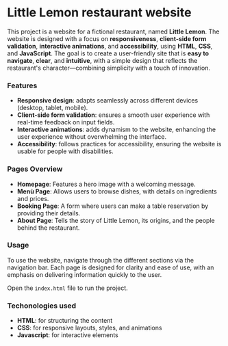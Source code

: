 # Little Lemon restaurant website

This project is a website for a fictional restaurant, named **Little Lemon**. The website is designed with a focus on **responsiveness**, **client-side form validation**, **interactive animations**, and **accessibility**, using **HTML**, **CSS**, and **JavaScript**. The goal is to create a user-friendly site that is **easy to navigate**, **clear**, and **intuitive**, with a simple design that reflects the restaurant's character—combining simplicity with a touch of innovation.

### Features
- **Responsive design**: adapts seamlessly across different devices (desktop, tablet, mobile).
- **Client-side form validation**: ensures a smooth user experience with real-time feedback on input fields.
- **Interactive animations**: adds dynamism to the website, enhancing the user experience without overwhelming the interface.
- **Accessibility**: follows practices for accessibility, ensuring the website is usable for people with disabilities.

### Pages Overview
- **Homepage**: Features a hero image with a welcoming message.
- **Menù Page**: Allows users to browse dishes, with details on ingredients and prices.
- **Booking Page**: A form where users can make a table reservation by providing their details. 
- **About Page**: Tells the story of Little Lemon, its origins, and the people behind the restaurant.

### Usage 
To use the website, navigate through the different sections via the navigation bar. Each page is designed for clarity and ease of use, with an emphasis on delivering information quickly to the user.

Open the ```index.html``` file to run the project.

### Techonologies used 
- **HTML**: for structuring the content
- **CSS**: for responsive layouts, styles, and animations
- **Javascript**: for interactive elements 




